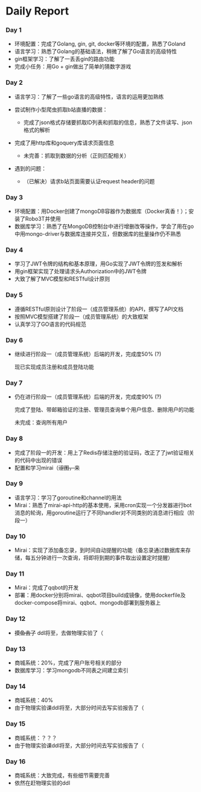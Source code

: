 # Daily Report

### Day 1

- 环境配置：完成了Golang, gin, git, docker等环境的配置，熟悉了Goland
- 语言学习：熟悉了Golang的基础语法，稍微了解了Go语言的高级特性
- gin框架学习：了解了一丢丢gin的路由功能
- 完成小任务：用Go + gin做出了简单的猜数字游戏

### Day 2

- 语言学习：了解了一些go语言的高级特性，语言的运用更加熟练
- 尝试制作小型爬虫抓取b站直播的数据：

  - 完成了json格式存储要抓取ID列表和抓取的信息，熟悉了文件读写、json格式的解析
- 完成了用http库和goquery库请求页面信息
  - 未完善：抓取到数据的分析（正则匹配相关）
- 遇到的问题：
  - （已解决）请求b站页面需要认证request header的问题

### Day 3

- 环境配置：用Docker创建了mongoDB容器作为数据库（Docker真香！）；安装了Robo3T并使用
- 数据库学习：熟悉了在MongoDB控制台中进行增删改等操作，学会了用在go中用mongo-driver与数据库连接并交互，但数据库的批量操作仍不熟悉

### Day 4

- 学习了JWT令牌的结构和基本原理，用Go实现了JWT令牌的签发和解析
- 用gin框架实现了处理请求头Authorization中的JWT令牌
- 大致了解了MVC模型和RESTful设计原则

### Day 5

- 遵循RESTful原则设计了阶段一（成员管理系统）的API，撰写了API文档
- 按照MVC模型搭建了阶段一（成员管理系统）的大致框架
- 认真学习了GO语言的代码规范

### Day 6

- 继续进行阶段一（成员管理系统）后端的开发，完成度50% (?)

  现已实现成员注册和成员登陆功能

### Day 7

- 仍在进行阶段一（成员管理系统）后端的开发，完成度90% (?)

  完成了登陆、带邮箱验证的注册、管理员查询单个用户信息、删除用户的功能

  未完成：查询所有用户

### Day 8

- 完成了阶段一的开发：用上了Redis存储注册的验证码，改正了了jwt验证相关的代码中出现的错误
- 配置和学习mirai（~~涩图，来~~

### Day 9

- 语言学习：学习了goroutine和channel的用法
- Mirai：熟悉了mirai-api-http的基本使用，采用cron实现一个分发器进行bot消息的轮询，用goroutine运行了不同handler对不同类别的消息进行相应（阶段一）

### Day 10

- Mirai：实现了添加备忘录，到时间自动提醒的功能（备忘录通过数据库来存储，每五分钟进行一次查询，将即将到期的事件取出设置定时提醒）

### Day 11

- Mirai：完成了qqbot的开发
- 部署：用docker分别将mirai、qqbot项目build成镜像，使用dockerfile及docker-compose将mirai、qqbot、mongodb部署到服务器上

### Day 12

- ~~摸鱼去了~~ ddl将至，去做物理实验了（

### Day 13

- 商城系统：20%，完成了用户账号相关的部分
- 数据库学习：学习mongodb不同表之间建立索引

### Day 14

- 商城系统：40%
- 由于物理实验课ddl将至，大部分时间去写实验报告了（

### Day 15

- 商城系统：？？？
- 由于物理实验课ddl将至，大部分时间去写实验报告了（

### Day 16

- 商城系统：大致完成，有些细节需要完善
- 依然在赶物理实验的ddl